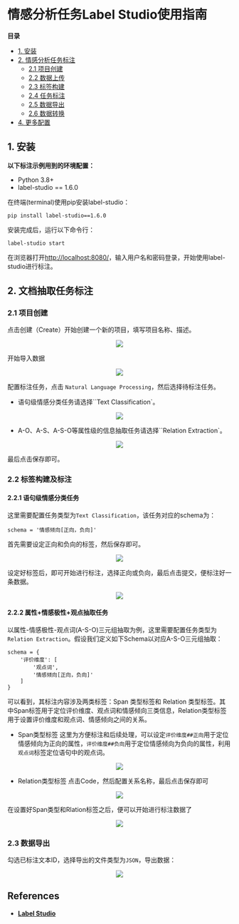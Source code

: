 # 情感分析任务Label Studio使用指南

 **目录**

- [1. 安装](#1)
- [2. 情感分析任务标注](#2)
    - [2.1 项目创建](#2.1)
    - [2.2 数据上传](#2.2)
    - [2.3 标签构建](#2.3)
    - [2.4 任务标注](#2.4)
    - [2.5 数据导出](#2.5)
    - [2.6 数据转换](#2.6)
- [4. 更多配置](#4)

<a name="1"></a>

## 1. 安装
**以下标注示例用到的环境配置：**

- Python 3.8+
- label-studio == 1.6.0

在终端(terminal)使用pip安装label-studio：

```shell
pip install label-studio==1.6.0
```

安装完成后，运行以下命令行：
```shell
label-studio start
```

在浏览器打开[http://localhost:8080/](http://127.0.0.1:8080/)，输入用户名和密码登录，开始使用label-studio进行标注。

<a name="2"></a>

## 2. 文档抽取任务标注

<a name="2.1"></a>

### 2.1 项目创建

点击创建（Create）开始创建一个新的项目，填写项目名称、描述。

<div align="center">
    <img src=https://user-images.githubusercontent.com/35913314/202995157-9caa0b26-202d-46d2-832a-f1cdf3f9a9b6.png />
</div>

开始导入数据

<div align="center">
    <img src=https://user-images.githubusercontent.com/35913314/202995686-954cc001-4478-46e1-8329-ab3ab02e8a35.png />
</div>

配置标注任务，点击 `Natural Language Processing`，然后选择待标注任务。

- 语句级情感分类任务请选择``Text Classification`。

<div align="center">
    <img src=https://user-images.githubusercontent.com/35913314/202996231-a4cf809d-000e-4693-b7c8-70ff2fae22ae.png />
</div>

- A-O、A-S、A-S-O等属性级的信息抽取任务请选择``Relation Extraction`。

<div align="center">
    <img src=https://user-images.githubusercontent.com/35913314/202997005-e8b0e865-584e-460e-8e68-a41532b6ef1b.png />
</div>

最后点击保存即可。


<a name="2.2"></a>

### 2.2 标签构建及标注

#### 2.2.1 语句级情感分类任务
这里需要配置任务类型为`Text Classification`，该任务对应的schema为：

```text
schema = '情感倾向[正向，负向]'
```
首先需要设定正向和负向的标签，然后保存即可。

<div align="center">
    <img src=https://user-images.githubusercontent.com/40840292/199724082-ee82dceb-dab0-496d-a930-a8ecb284d8b2.png />
</div>

设定好标签后，即可开始进行标注，选择正向或负向，最后点击提交，便标注好一条数据。
<div align="center">
    <img src=https://user-images.githubusercontent.com/35913314/203003559-f51f9b89-5065-4c5b-8a0c-1c69d308bf24.png />
</div>

#### 2.2.2 属性+情感极性+观点抽取任务

以属性-情感极性-观点词(A-S-O)三元组抽取为例，这里需要配置任务类型为`Relation Extraction`。假设我们定义如下Schema以对应A-S-O三元组抽取：

```text
schema = {
    '评价维度': [
        '观点词',
        '情感倾向[正向，负向]'
    ]
}
```

可以看到，其标注内容涉及两类标签：Span 类型标签和 Relation 类型标签。其中Span标签用于定位评价维度、观点词和情感倾向三类信息，Relation类型标签用于设置评价维度和观点词、情感倾向之间的关系。

- Span类型标签
这里为方便标注和后续处理，可以设定`评价维度##正向`用于定位情感倾向为正向的属性，`评价维度##负向`用于定位情感倾向为负向的属性，利用`观点词`标签定位语句中的观点词。

<div align="center">
    <img src=https://user-images.githubusercontent.com/35913314/202999690-c76948cf-45ba-42a2-85ed-ee55e6a0907f.png />
</div>

- Relation类型标签
点击Code，然后配置关系名称，最后点击保存即可

<div align="center">
    <img src=https://user-images.githubusercontent.com/35913314/203000684-c7ce1483-6e1c-4399-9d43-369eae2f8684.png />
</div>

在设置好Span类型和Rlation标签之后，便可以开始进行标注数据了

<div align="center">
    <img src=https://user-images.githubusercontent.com/35913314/203001847-8e41709b-0f5a-4673-8aca-5c4fb7705d4a.png />
</div>


<a name="2.3"></a>

### 2.3 数据导出

勾选已标注文本ID，选择导出的文件类型为``JSON``，导出数据：

<div align="center">
    <img src=https://user-images.githubusercontent.com/40840292/199891344-023736e2-6f9d-454b-b72a-dec6689f8436.png />
</div>


## References
- **[Label Studio](https://labelstud.io/)**